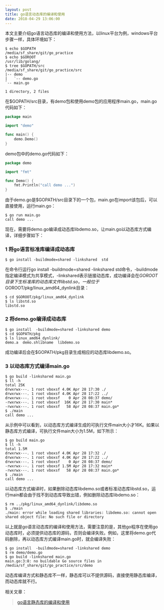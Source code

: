 ```yaml
---
layout: post
title: go语言动态库的编译和使用
date: 2018-04-29 13:06:00
---
```


本文主要介绍go语言动态库的编译和使用方法，以linux平台为例，windows平台步骤一样，具体环境如下：

```
$ echo $GOPATH
/media/sf_share/git/go_practice
$ echo $GOROOT
/usr/lib/golang/
$ tree $GOPATH/src
/media/sf_share/git/go_practice/src
|-- demo
|   `-- demo.go
`-- main.go

1 directory, 2 files
```

在$GOPATH/src目录，有demo包和使用demo包的应用程序main.go，main.go代码如下：

```go
package main

import "demo"

func main() {
    demo.Demo()
}
```

demo包中的demo.go代码如下：

```go
package demo

import "fmt"

func Demo() {
    fmt.Println("call demo ...")
}
```

由于demo.go是$GOPATH/src目录下的一个包，main.go在import该包后，可以直接使用，运行main.go：

```
$ go run main.go
call demo ...
```

现在，需要将demo.go编译成动态库libdemo.so，让main.go以动态库方式编译，详细步骤如下：

### 1 将go语言标准库编译成动态库

```
$ go install -buildmode=shared -linkshared  std
```

在命令行运行go install -buildmode=shared -linkshared  std命令，-buildmode指定编译模式为共享模式，-linkshared表示链接动态库，成功编译会在$GOROOT目录下生标准库的动态库文件libstd.so，一般位于$GOROOT/pkg/linux_amd64_dynlink目录：

```
$ cd $GOROOT/pkg/linux_amd64_dynlink
$ ls libstd.so
libstd.so
```


### 2 将demo.go编译成动态库

```
$ go install  -buildmode=shared -linkshared demo
$ cd $GOPATH/pkg
$ ls linux_amd64_dynlink/
demo.a  demo.shlibname  libdemo.so
```

成功编译后会在$GOPATH/pkg目录生成相应的动态库libdemo.so。

### 3 以动态库方式编译main.go

```
$ go build -linkshared main.go
$ ll -h
total 25K
drwxrwx---. 1 root vboxsf 4.0K Apr 28 17:30 ./
drwxrwx---. 1 root vboxsf 4.0K Apr 28 17:22 ../
drwxrwx---. 1 root vboxsf    0 Apr 28 08:37 demo/
-rwxrwx---. 1 root vboxsf  16K Apr 28 17:30 main*
-rwxrwx---. 1 root vboxsf   58 Apr 28 08:37 main.go*
$ ./main
call demo ...
```

从示例中可以看到，以动态库方式编译生成的可执行文件main大小才16K。如果以静态库方式编译，可执行文件main大小为1.5M，如下所示：

```
$ go build main.go
$ ll -h
total 1.5M
drwxrwx---. 1 root vboxsf 4.0K Apr 28 17:32 ./
drwxrwx---. 1 root vboxsf 4.0K Apr 28 17:22 ../
drwxrwx---. 1 root vboxsf    0 Apr 28 08:37 demo/
-rwxrwx---. 1 root vboxsf 1.5M Apr 28 17:32 main*
-rwxrwx---. 1 root vboxsf   58 Apr 28 08:37 main.go*
$ ./main
call demo ...
```

以动态库方式编译时，如果删除动态库libdemo.so或者标准动态库libstd.so，运行main都会由于找不到动态库导致出错，例如删除动态库libdemo.so：

```
$ rm ../pkg/linux_amd64_dynlink/libdemo.so
$ ./main
./main: error while loading shared libraries: libdemo.so: cannot open shared object file: No such file or directory
```

以上就是go语言动态库的编译和使用方法，需要注意的是，其他go程序在使用go动态库时，必须提供动态库的源码，否则会编译失败。例如，这里将demo.go代码删除，再以动态库方式编译main.go时，就会编译失败：

```
$ go install  -buildmode=shared -linkshared demo
$ rm demo/demo.go
$ go build -linkshared main.go
main.go:3:8: no buildable Go source files in /media/sf_share/git/go_practice/src/demo
```

动态库编译方式和静态库不一样，静态库可以不提供源码，直接使用静态库编译，而动态库就不行。

相关文章：

> [go语言静态库的编译和使用](http://reborncodinglife.com/2018/04/27/how-to-create-static-lib-in-golang/)